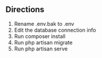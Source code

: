## Directions

1. Rename .env.bak to .env
2. Edit the database connection info
3. Run composer install 
3. Run php artisan migrate
4. Run php artisan serve